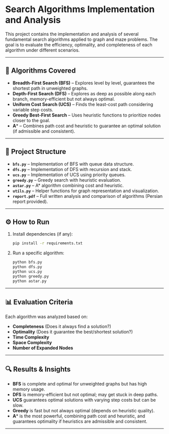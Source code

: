 # Search Algorithms Implementation and Analysis

This project contains the implementation and analysis of several fundamental search algorithms applied to graph and maze problems. The goal is to evaluate the efficiency, optimality, and completeness of each algorithm under different scenarios.

---

## 📖 Algorithms Covered
- **Breadth-First Search (BFS)** – Explores level by level, guarantees the shortest path in unweighted graphs.  
- **Depth-First Search (DFS)** – Explores as deep as possible along each branch, memory-efficient but not always optimal.  
- **Uniform Cost Search (UCS)** – Finds the least-cost path considering variable step costs.  
- **Greedy Best-First Search** – Uses heuristic functions to prioritize nodes closer to the goal.  
- **A*** – Combines path cost and heuristic to guarantee an optimal solution (if admissible and consistent).  

---

## 📂 Project Structure
- **`bfs.py`** – Implementation of BFS with queue data structure.  
- **`dfs.py`** – Implementation of DFS with recursion and stack.  
- **`ucs.py`** – Implementation of UCS using priority queues.  
- **`greedy.py`** – Greedy search with heuristic evaluation.  
- **`astar.py`** – A* algorithm combining cost and heuristic.  
- **`utils.py`** – Helper functions for graph representation and visualization.  
- **`report.pdf`** – Full written analysis and comparison of algorithms (Persian report provided).  

---

## ⚙️ How to Run
1. Install dependencies (if any):  
   ```bash
   pip install -r requirements.txt
   ```  

2. Run a specific algorithm:  
   ```bash
   python bfs.py
   python dfs.py
   python ucs.py
   python greedy.py
   python astar.py
   ```  

---

## 📊 Evaluation Criteria
Each algorithm was analyzed based on:  
- **Completeness** (Does it always find a solution?)  
- **Optimality** (Does it guarantee the best/shortest solution?)  
- **Time Complexity**  
- **Space Complexity**  
- **Number of Expanded Nodes**  

---

## 🔍 Results & Insights
- **BFS** is complete and optimal for unweighted graphs but has high memory usage.  
- **DFS** is memory-efficient but not optimal; may get stuck in deep paths.  
- **UCS** guarantees optimal solutions with varying step costs but can be slow.  
- **Greedy** is fast but not always optimal (depends on heuristic quality).  
- **A*** is the most powerful, combining path cost and heuristic, and guarantees optimality if heuristics are admissible and consistent.  

---
